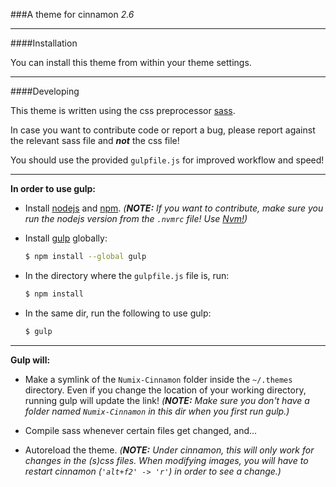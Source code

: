 ###A theme for cinnamon _2.6_

---

####Installation

You can install this theme from within your theme settings.

---

####Developing

This theme is written using the css preprocessor [sass](http://sass-lang.com/).

In case you want to contribute code or report a bug, please report against the relevant sass file and **_not_** the css file!

You should use the provided `gulpfile.js` for improved workflow and speed!

---

__In order to use gulp:__

* Install [nodejs](https://nodejs.org/) and [npm](https://www.npmjs.com/). *(__NOTE:__ If you want to contribute, make sure you run the nodejs version from the `.nvmrc` file!
Use [Nvm!](https://github.com/creationix/nvm))*

* Install [gulp](http://gulpjs.com/) globally:
    ```sh
    $ npm install --global gulp
    ```

* In the directory where the `gulpfile.js` file is, run:
    ```sh
    $ npm install
    ```

* In the same dir, run the following to use gulp:
    ```sh
    $ gulp
    ```

---

__Gulp will:__

* Make a symlink of the `Numix-Cinnamon` folder inside the `~/.themes` directory. Even if you change the location of your working directory, running gulp will update the link! *(__NOTE:__ Make sure you don't have a folder named `Numix-Cinnamon` in this dir when you first run gulp.)*

* Compile sass whenever certain files get changed, and...

* Autoreload the theme. *(__NOTE:__ Under cinnamon, this will only work for changes in the (s)css files. When modifying images, you will have to restart cinnamon (`'alt+f2' -> 'r'`) in order to see a change.)*

